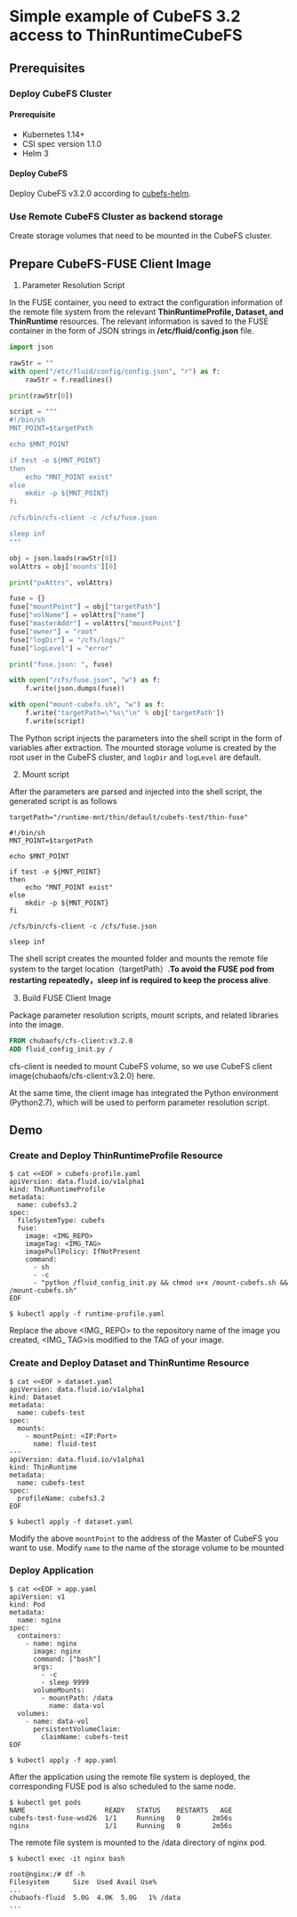 # Simple example of CubeFS 3.2 access to ThinRuntimeCubeFS

## Prerequisites

### Deploy CubeFS Cluster

#### Prerequisite

* Kubernetes 1.14+
* CSI spec version 1.1.0
* Helm 3

#### Deploy CubeFS

Deploy CubeFS v3.2.0 according to [cubefs-helm](https://github.com/cubefs/cubefs-helm).


### Use Remote CubeFS Cluster as backend storage

Create storage volumes that need to be mounted in the CubeFS cluster.

## Prepare CubeFS-FUSE Client Image

1. Parameter Resolution Script

In the FUSE container, you need to extract the configuration information of the remote file system from the relevant **ThinRuntimeProfile, Dataset, and ThinRuntime** resources. The relevant information is saved to the FUSE container in the form of JSON strings in **/etc/fluid/config.json** file.

```python
import json

rawStr = ""
with open("/etc/fluid/config/config.json", "r") as f:
    rawStr = f.readlines()

print(rawStr[0])

script = """
#!/bin/sh
MNT_POINT=$targetPath

echo $MNT_POINT

if test -e ${MNT_POINT}
then
    echo "MNT_POINT exist"
else
    mkdir -p ${MNT_POINT}
fi

/cfs/bin/cfs-client -c /cfs/fuse.json

sleep inf
"""

obj = json.loads(rawStr[0])
volAttrs = obj['mounts'][0]

print("pvAttrs", volAttrs)

fuse = {}
fuse["mountPoint"] = obj["targetPath"]
fuse["volName"] = volAttrs["name"]
fuse["masterAddr"] = volAttrs["mountPoint"]
fuse["owner"] = "root"
fuse["logDir"] = "/cfs/logs/"
fuse["logLevel"] = "error"

print("fuse.json: ", fuse)

with open("/cfs/fuse.json", "w") as f:
    f.write(json.dumps(fuse))

with open("mount-cubefs.sh", "w") as f:
    f.write("targetPath=\"%s\"\n" % obj['targetPath'])
    f.write(script)
```
The Python script injects the parameters into the shell script in the form of variables after extraction. The mounted storage volume is created by the root user in the CubeFS cluster, and `logDir` and `logLevel` are default.

2. Mount script

After the parameters are parsed and injected into the shell script, the generated script is as follows
```shell
targetPath="/runtime-mnt/thin/default/cubefs-test/thin-fuse"

#!/bin/sh
MNT_POINT=$targetPath

echo $MNT_POINT

if test -e ${MNT_POINT}
then
    echo "MNT_POINT exist"
else
    mkdir -p ${MNT_POINT}
fi

/cfs/bin/cfs-client -c /cfs/fuse.json

sleep inf
```
The shell script creates the mounted folder and mounts the remote file system to the target location（targetPath）.**To avoid the FUSE pod from restarting repeatedly，sleep inf is required to keep the process alive**.


3. Build FUSE Client Image

Package parameter resolution scripts, mount scripts, and related libraries into the image.

```dockerfile
FROM chubaofs/cfs-client:v3.2.0
ADD fluid_config_init.py /
```

cfs-client is needed to mount CubeFS volume, so we use CubeFS client image(chubaofs/cfs-client:v3.2.0) here.

At the same time, the client image has integrated the Python environment (Python2.7), which will be used to perform parameter resolution script.

## Demo

### Create and Deploy ThinRuntimeProfile Resource
```shell
$ cat <<EOF > cubefs-profile.yaml
apiVersion: data.fluid.io/v1alpha1
kind: ThinRuntimeProfile
metadata:
  name: cubefs3.2
spec:
  fileSystemType: cubefs
  fuse:
    image: <IMG_REPO>
    imageTag: <IMG_TAG>
    imagePullPolicy: IfNotPresent 
    command:
      - sh
      - -c 
      - "python /fluid_config_init.py && chmod u+x /mount-cubefs.sh && /mount-cubefs.sh"
EOF

$ kubectl apply -f runtime-profile.yaml
```
Replace the above <IMG_ REPO> to the repository name of the image you created, <IMG_ TAG>is modified to the TAG of your image.

### Create and Deploy Dataset and ThinRuntime Resource
```shell
$ cat <<EOF > dataset.yaml
apiVersion: data.fluid.io/v1alpha1
kind: Dataset
metadata:
  name: cubefs-test
spec:
  mounts:
    - mountPoint: <IP:Port>
      name: fluid-test
---
apiVersion: data.fluid.io/v1alpha1
kind: ThinRuntime
metadata:
  name: cubefs-test
spec:
  profileName: cubefs3.2
EOF

$ kubectl apply -f dataset.yaml
```
Modify the above `mountPoint` to the address of the Master of CubeFS you want to use. Modify `name` to the name of the storage volume to be mounted

### Deploy Application


```shell
$ cat <<EOF > app.yaml
apiVersion: v1
kind: Pod
metadata:
  name: nginx
spec:
  containers:
    - name: nginx
      image: nginx
      command: ["bash"]
      args:
        - -c
        - sleep 9999
      volumeMounts:
        - mountPath: /data
          name: data-vol
  volumes:
    - name: data-vol
      persistentVolumeClaim:
        claimName: cubefs-test
EOF

$ kubectl apply -f app.yaml
```

After the application using the remote file system is deployed, the corresponding FUSE pod is also scheduled to the same node.

```shell
$ kubectl get pods
NAME                    READY   STATUS    RESTARTS   AGE
cubefs-test-fuse-wsd26  1/1     Running   0        2m56s
nginx                   1/1     Running   0        2m56s
```
The remote file system is mounted to the /data directory of nginx pod.

```
$ kubectl exec -it nginx bash

root@nginx:/# df -h
Filesystem      Size  Used Avail Use% 
...
chubaofs-fluid  5.0G  4.0K  5.0G   1% /data
...
```